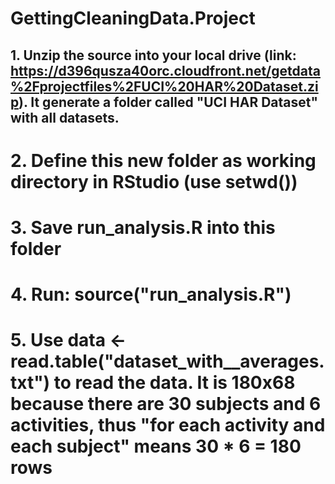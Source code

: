 # GettingCleaningData.Project

## 1. Unzip the source into your local drive (link: https://d396qusza40orc.cloudfront.net/getdata%2Fprojectfiles%2FUCI%20HAR%20Dataset.zip). It generate a folder called "UCI HAR Dataset" with all datasets.

# 2. Define this new folder as working directory in RStudio (use setwd())

# 3. Save run_analysis.R into this folder

# 4. Run: source("run_analysis.R")

# 5. Use data <- read.table("dataset_with__averages.txt") to read the data. It is 180x68 because there are 30 subjects and 6 activities, thus "for each activity and each subject" means 30 * 6 = 180 rows



